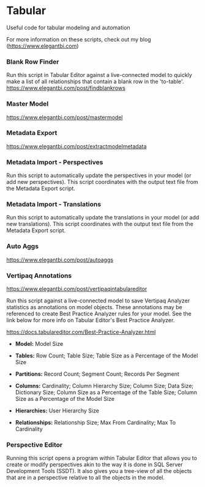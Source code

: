 # Tabular
Useful code for tabular modeling and automation

For more information on these scripts, check out my blog (https://www.elegantbi.com)

### Blank Row Finder
Run this script in Tabular Editor against a live-connected model to quickly make a list of all relationships that contain a blank row in the 'to-table'.
https://www.elegantbi.com/post/findblankrows

### Master Model
https://www.elegantbi.com/post/mastermodel

### Metadata Export
https://www.elegantbi.com/post/extractmodelmetadata

### Metadata Import - Perspectives
Run this script to automatically update the perspectives in your model (or add new perspectives). This script coordinates with the output text file from the Metadata Export script.

### Metadata Import - Translations
Run this script to automatically update the translations in your model (or add new translations). This script coordinates with the output text file from the Metadata Export script.

### Auto Aggs
https://www.elegantbi.com/post/autoaggs

### Vertipaq Annotations
https://www.elegantbi.com/post/vertipaqintabulareditor

Run this script against a live-connected model to save Vertipaq Analyzer statistics as annotations on model objects. These annotations may be referenced to create Best Practice Analyzer rules for your model. See the link below for more info on Tabular Editor's Best Practice Analyzer.

https://docs.tabulareditor.com/Best-Practice-Analyzer.html

* **Model:** Model Size

* **Tables:** Row Count; Table Size; Table Size as a Percentage of the Model Size

* **Partitions:** Record Count; Segment Count; Records Per Segment

* **Columns:** Cardinality; Column Hierarchy Size; Column Size; Data Size; Dictionary Size; Column Size as a Percentage of the Table Size; Column Size as a Percentage of the Model Size

* **Hierarchies:** User Hierarchy Size

* **Relationships:** Relationship Size; Max From Cardinality; Max To Cardinality

### Perspective Editor
Running this script opens a program within Tabular Editor that allows you to create or modify perspectives akin to the way it is done in SQL Server Development Tools (SSDT). It also gives you a tree-view of all the objects that are in a perspective relative to all the objects in the model.
